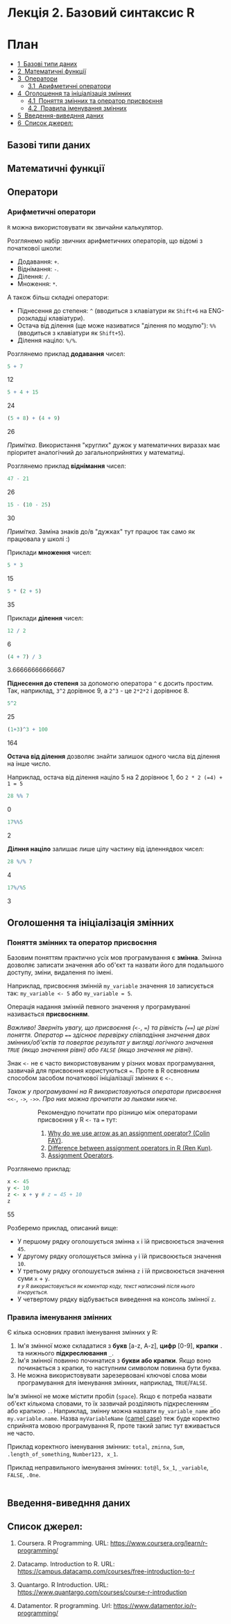 # Лекція 2. Базовий синтаксис R

<h1>План<span class="tocSkip"></span></h1>
<div class="toc"><ul class="toc-item"><li><span><a href="#Базові-типи-даних" data-toc-modified-id="Базові-типи-даних-1"><span class="toc-item-num">1&nbsp;&nbsp;</span>Базові типи даних</a></span></li><li><span><a href="#Математичні-функції" data-toc-modified-id="Математичні-функції-2"><span class="toc-item-num">2&nbsp;&nbsp;</span>Математичні функції</a></span></li><li><span><a href="#Оператори" data-toc-modified-id="Оператори-3"><span class="toc-item-num">3&nbsp;&nbsp;</span>Оператори</a></span><ul class="toc-item"><li><span><a href="#Арифметичні-оператори" data-toc-modified-id="Арифметичні-оператори-3.1"><span class="toc-item-num">3.1&nbsp;&nbsp;</span>Арифметичні оператори</a></span></li></ul></li><li><span><a href="#Оголошення-та-ініціалізація-змінних" data-toc-modified-id="Оголошення-та-ініціалізація-змінних-4"><span class="toc-item-num">4&nbsp;&nbsp;</span>Оголошення та ініціалізація змінних</a></span><ul class="toc-item"><li><span><a href="#Поняття-змінних-та-оператор-присвоєння" data-toc-modified-id="Поняття-змінних-та-оператор-присвоєння-4.1"><span class="toc-item-num">4.1&nbsp;&nbsp;</span>Поняття змінних та оператор присвоєння</a></span></li><li><span><a href="#Правила-іменування-змінних" data-toc-modified-id="Правила-іменування-змінних-4.2"><span class="toc-item-num">4.2&nbsp;&nbsp;</span>Правила іменування змінних</a></span></li></ul></li><li><span><a href="#Введення-виведння-даних" data-toc-modified-id="Введення-виведння-даних-5"><span class="toc-item-num">5&nbsp;&nbsp;</span>Введення-виведння даних</a></span></li><li><span><a href="#Список-джерел:" data-toc-modified-id="Список-джерел:-6"><span class="toc-item-num">6&nbsp;&nbsp;</span>Список джерел:</a></span></li></ul></div>

## Базові типи даних

## Математичні функції

## Оператори

### Арифметичні оператори

`R` можна використовувати як звичайни калькулятор. 

Розглянемо набір звичних арифметичних операторів, що відомі з початкової школи:
* Додавання: `+`.
* Віднімання: `-`.
* Ділення: `/`.
* Множення: `*`.

А також більш складні оператори:
* Піднесення до степеня: `^` (вводиться з клавіатури як `Shift+6` на ENG-розкладці клавіатури).
* Остача від ділення (ще може називатися "ділення по модулю"): `%%` (вводиться з клавіатури як `Shift+5`).
* Ділення націло: `%/%`.

Розглянемо приклад **додавання** чисел:


```R
5 + 7
```


12



```R
5 + 4 + 15
```


24



```R
(5 + 8) + (4 + 9)
```


26


<div class="alert alert-info"><i class="fa fa-question"></i> <i>Примітка</i>. Використання "круглих" дужок у математичних виразах має пріоритет аналогічний до загальноприйнятих у математиці.</div>

Розглянемо приклад **віднімання** чисел:


```R
47 - 21
```


26



```R
15 - (10 - 25)
```


30


<div class="alert alert-info"><i class="fa fa-question"></i> <i>Примітка</i>. Заміна знаків до/в "дужках" тут працює так само як працювала у  школі :)</div>

Приклади **множення** чисел:


```R
5 * 3
```


15



```R
5 * (2 + 5)
```


35


Приклади **ділення** чисел:


```R
12 / 2
```


6



```R
(4 + 7) / 3
```


3.66666666666667


**Піднесення до степеня** за допомогю оператора `^` є досить простим. Так, наприклад, `3^2` дорівнює 9, а `2^3` -  це `2*2*2` і дорівнює 8.  


```R
5^2
```


25



```R
(1+3)^3 + 100 
```


164


**Остача від ділення** дозволяє знайти залишок одного числа від ділення на інше число. 

Наприклад, остача від ділення націло 5 на 2 дорівнює 1, бо `2 * 2 (=4) + 1 = 5`


```R
28 %% 7
```


0



```R
17%%5
```


2


**Ділння націло** залишає лише цілу частину від ідленнядвох чисел:


```R
28 %/% 7
```


4



```R
17%/%5
```


3


## Оголошення та ініціалізація змінних

### Поняття змінних та оператор присвоєння

Базовим поняттям практично усіх мов програмування є **змінна**. Змінна дозволяє записати значення або об'єкт та назвати його для подальшого доступу, зміни, видалення по імені.

Наприклад, присвоєння змінній `my_variable` значення `10` записується так: `my_variable <- 5` або `my_variable = 5`.

Операція надання змінній певного значення у програмуванні називається **присвоєнням**. 

_Важливо! Зверніть увагу, що присвоєння (`<-`, `=`) та рівність (`==`) це різні поняття. Оператор `==` здіснює перевірку співпадіння значення двох змінних/об'єктів та повертає результат у вигляді логічного значення `TRUE` (якщо значення рівні) або `FALSE` (якщо значення не рівні)_.

Знак `<-` не є часто використовуваним у різних мовах програмування, зазвичай для присвоєння користуються `=`. Проте в R освновним способом засобом початкової ініціалізації змінних є `<-`.

_Також у програмуванні на R використовуються оператори присвоєння `<<-`, `->`, `->>`. Про них можна прочитати за лыками нижче._

<div class="alert alert-success">
    <span class="fa fa-link fa-3x pull-left"></span>
    <div style="margin-left:70px">
        Рекомендую почитати про різницю між операторами присвоєння у R <code>&lt;-</code> та <code>=</code> тут: 
                                                                     
 1. [Why do we use arrow as an assignment operator? (Colin FAY)](https://colinfay.me/r-assignment/).
 2. [Difference between assignment operators in R (Ren Kun)](https://renkun.me/2014/01/28/difference-between-assignment-operators-in-r/).
 3. [Assignment Operators](https://stat.ethz.ch/R-manual/R-devel/library/base/html/assignOps.html).
                                              
</div></div>

Розглянемо приклад:


```R
x <- 45
y <- 10
z <- x + y # z = 45 + 10
z
```


55


Розберемо приклад, описаний вище:
* У першому рядку оголошується змінна `x` і їй присвоюється значення `45`.
* У другому рядку оголошується змінна `y` і їй присвоюється значення `10`.
* У третьому рядку оголошується змінна `z` і їй присвоюється значення суми `x` + `y`. <br>
<small><i>`#` у R використовується як коментар коду, текст написаний після нього ігнорується.</i></small>
* У четвертому рядку відбувається виведення на консоль змінної `z`.

### Правила іменування змінних

Є кілька основних правил іменування змінних у R:
1. Ім'я змінної може складатися з **букв** [a-z, A-z], **цифр** [0-9], **крапки** `.` та нижнього **підкреслювання** `_`.
2. Ім'я змінної повинно починатися з **букви або крапки**. Якщо воно починається з крапки, то наступним символом повинна бути буква.
3. Не можна використовувати зарезервовані ключові слова мови програмування для іменування змінних, наприклад, `TRUE`/`FALSE`.

Ім'я змінної не може містити пробіл (`space`). Якщо є потреба назвати об'єкт кількома словами, то їх зазвичай розділяють підкресленням `_` або крапкою `.`. Наприклад, змінну можна назвати `my_variable_name` або `my.variable.name`. Назва `myVariableName` ([camel case](https://en.wikipedia.org/wiki/Camel_case)) теж буде коректно сприйнята мовою програмування R, проте такий запис тут вживається не часто. 

<span class="text-success">Приклад коректного іменування змінних:</span> `total`, `zminna`, `Sum`, `.length_of_something`, `Number123, x_1`.

<span class="text-danger">Приклад неправильного іменування змінних:</span> `tot@l`, `5x_1`, `_variable`, `FALSE`, `.0ne`.




```R

```

## Введення-виведння даних

## Список джерел:

1. Coursera. R Programming. URL: https://www.coursera.org/learn/r-programming/

2. Datacamp. Introduction to R. URL: https://campus.datacamp.com/courses/free-introduction-to-r

3. Quantargo. R Introduction. URL: https://www.quantargo.com/courses/course-r-introduction

4. Datamentor. R programming. Url: https://www.datamentor.io/r-programming/


```R

```
